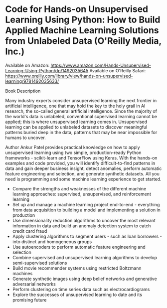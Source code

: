 # Code for Hands-on Unsupervised Learning Using Python: How to Build Applied Machine Learning Solutions from Unlabeled Data (O'Reilly Media, Inc.)

Available on Amazon: https://www.amazon.com/Hands-Unsupervised-Learning-Using-Python/dp/1492035645
Available on O'Reilly Safari: https://www.oreilly.com/library/view/hands-on-unsupervised-learning/9781492035633/

Book Description

Many industry experts consider unsupervised learning the next frontier in artificial intelligence, one that may hold the key to the holy grail in AI research, the so-called general artificial intelligence. Since the majority of the world's data is unlabeled, conventional supervised learning cannot be applied; this is where unsupervised learning comes in. Unsupervised learning can be applied to unlabeled datasets to discover meaningful patterns buried deep in the data, patterns that may be near impossible for humans to uncover.

Author Ankur Patel provides practical knowledge on how to apply unsupervised learning using two simple, production-ready Python frameworks - scikit-learn and TensorFlow using Keras. With the hands-on examples and code provided, you will identify difficult-to-find patterns in data and gain deeper business insight, detect anomalies, perform automatic feature engineering and selection, and generate synthetic datasets. All you need is programming and some machine learning experience to get started.

* Compare the strengths and weaknesses of the different machine learning approaches: supervised, unsupervised, and reinforcement learning
* Set up and manage a machine learning project end-to-end - everything from data acquisition to building a model and implementing a solution in production
* Use dimensionality reduction algorithms to uncover the most relevant information in data and build an anomaly detection system to catch credit card fraud
* Apply clustering algorithms to segment users - such as loan borrowers - into distinct and homogeneous groups
* Use autoencoders to perform automatic feature engineering and selection
* Combine supervised and unsupervised learning algorithms to develop semi-supervised solutions
* Build movie recommender systems using restricted Boltzmann machines
* Generate synthetic images using deep belief networks and generative adversarial networks
* Perform clustering on time series data such as electrocardiograms
* Explore the successes of unsupervised learning to date and its promising future
